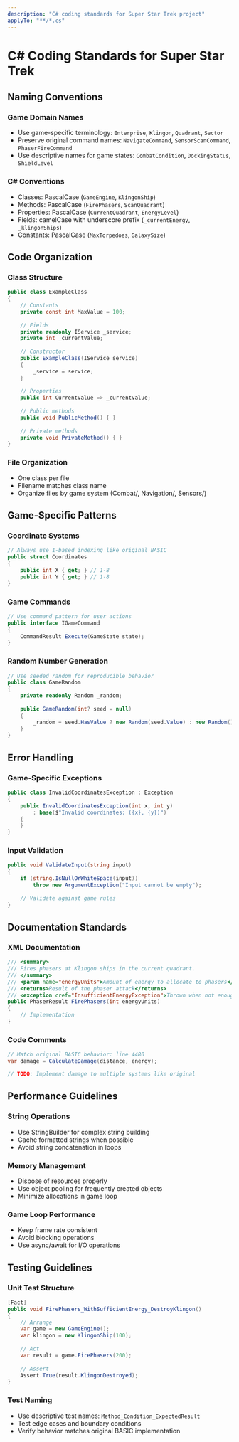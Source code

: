 ```yaml
---
description: "C# coding standards for Super Star Trek project"
applyTo: "**/*.cs"
---
```


# C# Coding Standards for Super Star Trek

## Naming Conventions

### Game Domain Names
- Use game-specific terminology: `Enterprise`, `Klingon`, `Quadrant`, `Sector`
- Preserve original command names: `NavigateCommand`, `SensorScanCommand`, `PhaserFireCommand`
- Use descriptive names for game states: `CombatCondition`, `DockingStatus`, `ShieldLevel`

### C# Conventions
- Classes: PascalCase (`GameEngine`, `KlingonShip`)
- Methods: PascalCase (`FirePhasers`, `ScanQuadrant`)
- Properties: PascalCase (`CurrentQuadrant`, `EnergyLevel`)
- Fields: camelCase with underscore prefix (`_currentEnergy`, `_klingonShips`)
- Constants: PascalCase (`MaxTorpedoes`, `GalaxySize`)

## Code Organization

### Class Structure
```csharp
public class ExampleClass
{
    // Constants
    private const int MaxValue = 100;
    
    // Fields
    private readonly IService _service;
    private int _currentValue;
    
    // Constructor
    public ExampleClass(IService service)
    {
        _service = service;
    }
    
    // Properties
    public int CurrentValue => _currentValue;
    
    // Public methods
    public void PublicMethod() { }
    
    // Private methods
    private void PrivateMethod() { }
}
```

### File Organization
- One class per file
- Filename matches class name
- Organize files by game system (Combat/, Navigation/, Sensors/)

## Game-Specific Patterns

### Coordinate Systems
```csharp
// Always use 1-based indexing like original BASIC
public struct Coordinates
{
    public int X { get; } // 1-8
    public int Y { get; } // 1-8
}
```

### Game Commands
```csharp
// Use command pattern for user actions
public interface IGameCommand
{
    CommandResult Execute(GameState state);
}
```

### Random Number Generation
```csharp
// Use seeded random for reproducible behavior
public class GameRandom
{
    private readonly Random _random;
    
    public GameRandom(int? seed = null)
    {
        _random = seed.HasValue ? new Random(seed.Value) : new Random();
    }
}
```

## Error Handling

### Game-Specific Exceptions
```csharp
public class InvalidCoordinatesException : Exception
{
    public InvalidCoordinatesException(int x, int y) 
        : base($"Invalid coordinates: ({x}, {y})")
    {
    }
}
```

### Input Validation
```csharp
public void ValidateInput(string input)
{
    if (string.IsNullOrWhiteSpace(input))
        throw new ArgumentException("Input cannot be empty");
        
    // Validate against game rules
}
```

## Documentation Standards

### XML Documentation
```csharp
/// <summary>
/// Fires phasers at Klingon ships in the current quadrant.
/// </summary>
/// <param name="energyUnits">Amount of energy to allocate to phasers</param>
/// <returns>Result of the phaser attack</returns>
/// <exception cref="InsufficientEnergyException">Thrown when not enough energy available</exception>
public PhaserResult FirePhasers(int energyUnits)
{
    // Implementation
}
```

### Code Comments
```csharp
// Match original BASIC behavior: line 4480
var damage = CalculateDamage(distance, energy);

// TODO: Implement damage to multiple systems like original
```

## Performance Guidelines

### String Operations
- Use StringBuilder for complex string building
- Cache formatted strings when possible
- Avoid string concatenation in loops

### Memory Management
- Dispose of resources properly
- Use object pooling for frequently created objects
- Minimize allocations in game loop

### Game Loop Performance
- Keep frame rate consistent
- Avoid blocking operations
- Use async/await for I/O operations

## Testing Guidelines

### Unit Test Structure
```csharp
[Fact]
public void FirePhasers_WithSufficientEnergy_DestroyKlingon()
{
    // Arrange
    var game = new GameEngine();
    var klingon = new KlingonShip(100);
    
    // Act
    var result = game.FirePhasers(200);
    
    // Assert
    Assert.True(result.KlingonDestroyed);
}
```

### Test Naming
- Use descriptive test names: `Method_Condition_ExpectedResult`
- Test edge cases and boundary conditions
- Verify behavior matches original BASIC implementation
